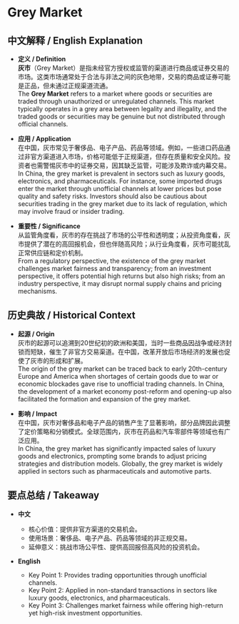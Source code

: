# Grey Market

## 中文解释 / English Explanation

* **定义 / Definition**  
  **灰市**（Grey Market）是指未经官方授权或监管的渠道进行商品或证券交易的市场。这类市场通常处于合法与非法之间的灰色地带，交易的商品或证券可能是正品，但未通过正规渠道流通。  
  The **Grey Market** refers to a market where goods or securities are traded through unauthorized or unregulated channels. This market typically operates in a grey area between legality and illegality, and the traded goods or securities may be genuine but not distributed through official channels.

* **应用 / Application**  
  在中国，灰市常见于奢侈品、电子产品、药品等领域。例如，一些进口药品通过非官方渠道进入市场，价格可能低于正规渠道，但存在质量和安全风险。投资者也需警惕灰市中的证券交易，因其缺乏监管，可能涉及欺诈或内幕交易。  
  In China, the grey market is prevalent in sectors such as luxury goods, electronics, and pharmaceuticals. For instance, some imported drugs enter the market through unofficial channels at lower prices but pose quality and safety risks. Investors should also be cautious about securities trading in the grey market due to its lack of regulation, which may involve fraud or insider trading.

* **重要性 / Significance**  
  从监管角度看，灰市的存在挑战了市场的公平性和透明度；从投资角度看，灰市提供了潜在的高回报机会，但也伴随高风险；从行业角度看，灰市可能扰乱正常供应链和定价机制。  
  From a regulatory perspective, the existence of the grey market challenges market fairness and transparency; from an investment perspective, it offers potential high returns but also high risks; from an industry perspective, it may disrupt normal supply chains and pricing mechanisms.

## 历史典故 / Historical Context

* **起源 / Origin**  
  灰市的起源可以追溯到20世纪初的欧洲和美国，当时一些商品因战争或经济封锁而短缺，催生了非官方交易渠道。在中国，改革开放后市场经济的发展也促使了灰市的形成和扩展。  
  The origin of the grey market can be traced back to early 20th-century Europe and America when shortages of certain goods due to war or economic blockades gave rise to unofficial trading channels. In China, the development of a market economy post-reform and opening-up also facilitated the formation and expansion of the grey market.

* **影响 / Impact**  
  在中国，灰市对奢侈品和电子产品的销售产生了显著影响，部分品牌因此调整了定价策略和分销模式。全球范围内，灰市在药品和汽车零部件等领域也有广泛应用。  
  In China, the grey market has significantly impacted sales of luxury goods and electronics, prompting some brands to adjust pricing strategies and distribution models. Globally, the grey market is widely applied in sectors such as pharmaceuticals and automotive parts.

## 要点总结 / Takeaway

* **中文**  
  - 核心价值：提供非官方渠道的交易机会。
  - 使用场景：奢侈品、电子产品、药品等领域的非正规交易。
  - 延伸意义：挑战市场公平性、提供高回报但高风险的投资机会。

* **English**  
  - Key Point 1: Provides trading opportunities through unofficial channels.
  - Key Point 2: Applied in non-standard transactions in sectors like luxury goods, electronics, and pharmaceuticals.
  - Key Point 3: Challenges market fairness while offering high-return yet high-risk investment opportunities.